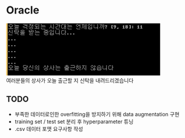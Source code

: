 Oracle 
======
![example](./example.png)  
여러분들의 상사가 오늘 출근할 지 신탁을 내려드리겠습니다


TODO
----
- 부족한 데이터로인한 overfitting을 방지하기 위해 data augmentation 구현
- training set / test set 분리 후 hyperparameter 튜닝
- .csv 데이터 포맷 요구사항 작성
